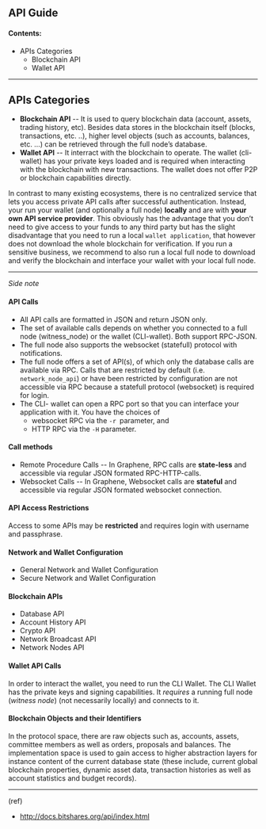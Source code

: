 ## API Guide 

#### Contents:
- APIs Categories
  - Blockchain API
  - Wallet API

***


## APIs Categories

* **Blockchain API** -- It is used to query blockchain data (account, assets, trading history, etc). Besides data stores in the blockchain itself (blocks, transactions, etc. ..), higher level objects (such as accounts, balances, etc. …) can be retrieved through the full node’s database.
* **Wallet API** -- It interract with the blockchain to operate. 
The wallet (cli-wallet)  has your private keys loaded and is required when interacting with the blockchain with new transactions. The wallet does not offer P2P or blockchain capabilities directly.


In contrast to many existing ecosystems, there is no centralized service that lets you access private API calls after successful authentication. Instead, your run your wallet (and optionally a full node) **locally** and are with **your own API service provider**. This obviously has the advantage that you don’t need to give access to your funds to any third party but has the slight disadvantage that you need to run a local `wallet application`, that however does not download the whole blockchain for verification. If you run a sensitive business, we recommend to also run a local full node to download and verify the blockchain and interface your wallet with your local full node.


***


*Side note*

#### API Calls

* All API calls are formatted in JSON and return JSON only. 
* The set of available calls depends on whether you connected to a full node (witness_node) or the wallet (CLI-wallet). Both support RPC-JSON.   
* The full node also supports the websocket (statefull) protocol with notifications.
* The full node offers a set of API(s), of which only the database calls are available via RPC. Calls that are restricted by default (i.e. `network_node_api`) or have been restricted by configuration are not accessible via RPC because a statefull protocol (websocket) is required for login.
* The CLI- wallet can open a RPC port so that you can interface your application with it. You have the choices of 
     - websocket RPC via the `-r `parameter, and 
     - HTTP RPC via the `-H` parameter.


#### Call methods

* Remote Procedure Calls -- In Graphene, RPC calls are **state-less** and accessible via regular JSON formated RPC-HTTP-calls.
* Websocket Calls -- In Graphene, Websocket calls are **stateful** and accessible via regular JSON formated websocket connection. 


#### API Access Restrictions

Access to some APIs may be **restricted** and requires login with username and passphrase. 

#### Network and Wallet Configuration
* General Network and Wallet Configuration
* Secure Network and Wallet Configuration

#### Blockchain APIs

* Database API
* Account History API
* Crypto API
* Network Broadcast API
* Network Nodes API

#### Wallet API Calls

In order to interact the wallet, you need to run the CLI Wallet. The CLI Wallet has the private keys and signing capabilities.  It *requires* a running full node (*witness node*)  (not necessarily locally) and connects to it. 

#### Blockchain Objects and their Identifiers

In the protocol space, there are raw objects such as, accounts, assets, committee members as well as orders, proposals and balances. The implementation space is used to gain access to higher abstraction layers for instance content of the current database state (these include, current global blockchain properties, dynamic asset data, transaction histories as well as account statistics and budget records).

***
(ref) 
- http://docs.bitshares.org/api/index.html


